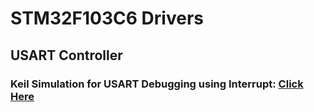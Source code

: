 # STM32F103C6 Drivers
## USART Controller
### Keil Simulation for USART Debugging using Interrupt: [Click Here](https://drive.google.com/file/d/1QnMbM-O4L3Ghc3qCdai38_AYWNs5Z536/view)

